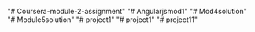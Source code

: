 "# Coursera-module-2-assignment" 
"# Angularjsmod1" 
"# Mod4solution" 
"# Module5solution" 
"# project1" 
"# project1" 
"# project11" 
